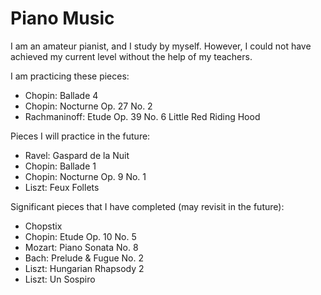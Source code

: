 # Piano Music

I am an amateur pianist, and I study by myself.
However, I could not have achieved my current level without the help of my teachers.

I am practicing these pieces:

* Chopin: Ballade 4
* Chopin: Nocturne Op. 27 No. 2
* Rachmaninoff: Etude Op. 39 No. 6 Little Red Riding Hood

Pieces I will practice in the future:

* Ravel: Gaspard de la Nuit
* Chopin: Ballade 1
* Chopin: Nocturne Op. 9 No. 1
* Liszt: Feux Follets

Significant pieces that I have completed (may revisit in the future):

* Chopstix
* Chopin: Etude Op. 10 No. 5
* Mozart: Piano Sonata No. 8
* Bach: Prelude & Fugue No. 2
* Liszt: Hungarian Rhapsody 2
* Liszt: Un Sospiro
